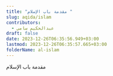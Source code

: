 ```yaml
---
title: "مقدمة باب الإسلام "
slug: aqida/islam
contributors:
  - عبدالحكيم سامي
draft: false
date: 2023-12-26T06:35:56.949+03:00
lastmod: 2023-12-26T06:35:57.665+03:00
folderName: al-islam
---
```

مقدمة باب الإسلام 
